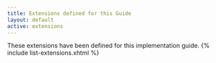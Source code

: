 ```yaml
---
title: Extensions defined for this Guide
layout: default
active: extensions
---
```


These extensions have been defined for this implementation guide.
{% include list-extensions.xhtml %}
